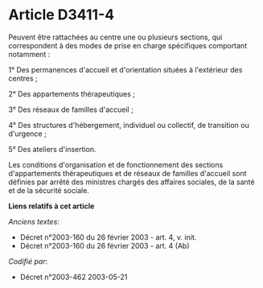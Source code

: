 # Article D3411-4

Peuvent être rattachées au centre une ou plusieurs sections, qui correspondent à des modes de prise en charge spécifiques
comportant notamment :

1° Des permanences d'accueil et d'orientation situées à l'extérieur des centres ;

2° Des appartements thérapeutiques ;

3° Des réseaux de familles d'accueil ;

4° Des structures d'hébergement, individuel ou collectif, de transition ou d'urgence ;

5° Des ateliers d'insertion.

Les conditions d'organisation et de fonctionnement des sections d'appartements thérapeutiques et de réseaux de familles
d'accueil sont définies par arrêté des ministres chargés des affaires sociales, de la santé et de la sécurité sociale.

**Liens relatifs à cet article**

_Anciens textes_:

  - Décret n°2003-160 du 26 février 2003 - art. 4, v. init.
  - Décret n°2003-160 du 26 février 2003 - art. 4 (Ab)

_Codifié par_:

  - Décret n°2003-462 2003-05-21
